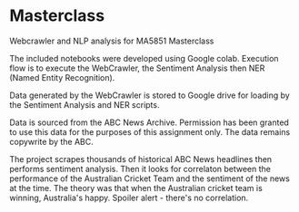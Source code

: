 # Masterclass
Webcrawler and NLP analysis for MA5851 Masterclass

The included notebooks were developed using Google colab. Execution flow is to execute the WebCrawler, the Sentiment Analysis then NER (Named Entity Recognition). 

Data generated by the WebCrawler is stored to Google drive for loading by the Sentiment Analysis and NER scripts.

Data is sourced from the ABC News Archive. Permission has been granted to use this data for the purposes of this assignment only. The data remains copywrite by the ABC.

The project scrapes thousands of historical ABC News headlines then performs sentiment analysis. Then it looks for correlaton between the performance of the Australian Cricket Team and the sentiment of the news at the time. 
The theory was that when the Australian cricket team is winning, Australia's happy.
Spoiler alert - there's no correlation. 
